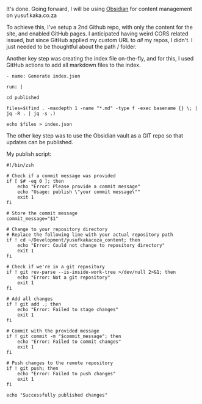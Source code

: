 <!--
title: Experimenting with Obsidian for content
date: 2025-02-16
--->
It's done. Going forward, I will be using [Obsidian](https://obsidian.md/) for content management on yusuf.kaka.co.za 

To achieve this, I've setup a 2nd Github repo, with only the content for the site, and enabled GitHub pages. I anticipated having weird CORS related issued, but since GitHub applied my custom URL to *all* my repos, I didn't. I just needed to be thoughtful about the path / folder.

Another key step was creating the index file on-the-fly, and for this, I used GitHub actions to add all markdown files to the index.

```
- name: Generate index.json

run: |

cd published

files=$(find . -maxdepth 1 -name "*.md" -type f -exec basename {} \; | jq -R . | jq -s .)

echo $files > index.json
```

The other key step was to use the Obsidian vault as a GIT repo so that updates can be published.

My publish script:
```
#!/bin/zsh

# Check if a commit message was provided
if [ $# -eq 0 ]; then
    echo "Error: Please provide a commit message"
    echo "Usage: publish \"your commit message\""
    exit 1
fi

# Store the commit message
commit_message="$1"

# Change to your repository directory
# Replace the following line with your actual repository path
if ! cd ~/Development/yusufkakacoza_content; then
    echo "Error: Could not change to repository directory"
    exit 1
fi

# Check if we're in a git repository
if ! git rev-parse --is-inside-work-tree >/dev/null 2>&1; then
    echo "Error: Not a git repository"
    exit 1
fi

# Add all changes
if ! git add .; then
    echo "Error: Failed to stage changes"
    exit 1
fi

# Commit with the provided message
if ! git commit -m "$commit_message"; then
    echo "Error: Failed to commit changes"
    exit 1
fi

# Push changes to the remote repository
if ! git push; then
    echo "Error: Failed to push changes"
    exit 1
fi

echo "Successfully published changes"
```